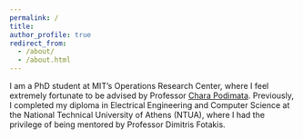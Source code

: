 ```yaml
---
permalink: /
title: 
author_profile: true
redirect_from: 
  - /about/
  - /about.html
---
```

I am a PhD student at MIT’s Operations Research Center, where I feel extremely fortunate to be advised by Professor [Chara Podimata](https://www.charapodimata.com/). Previously, I completed my diploma in Electrical Engineering and Computer Science at the National Technical University of Athens (NTUA), where I had the privilege of being mentored by Professor Dimitris Fotakis. 
